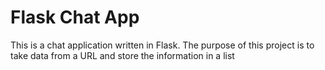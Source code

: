 # Flask Chat App

This is a chat application written in Flask. The purpose of this project is to take data from a URL and store the information in a list
